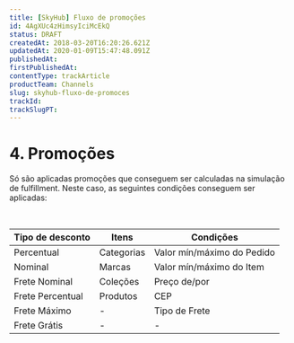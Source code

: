 ```yaml
---
title: [SkyHub] Fluxo de promoções
id: 4AgXUc4zHimsyIciMcEkQ
status: DRAFT
createdAt: 2018-03-20T16:20:26.621Z
updatedAt: 2020-01-09T15:47:48.091Z
publishedAt: 
firstPublishedAt: 
contentType: trackArticle
productTeam: Channels
slug: skyhub-fluxo-de-promoces
trackId: 
trackSlugPT: 
---
```


# 4. Promoções

Só são aplicadas promoções que conseguem ser calculadas na simulação de  fulfillment. Neste caso, as seguintes condições conseguem ser aplicadas:

</br>

| Tipo de desconto| Itens| Condições |
| ---------- | ---------- | ---------- |
| Percentual | Categorias | Valor mín/máximo do Pedido|
| Nominal    | Marcas     | Valor mín/máximo do Item |
| Frete Nominal| Coleções | Preço de/por |
| Frete Percentual| Produtos| CEP |
| Frete Máximo| - | Tipo de Frete |
| Frete Grátis| - | - |
